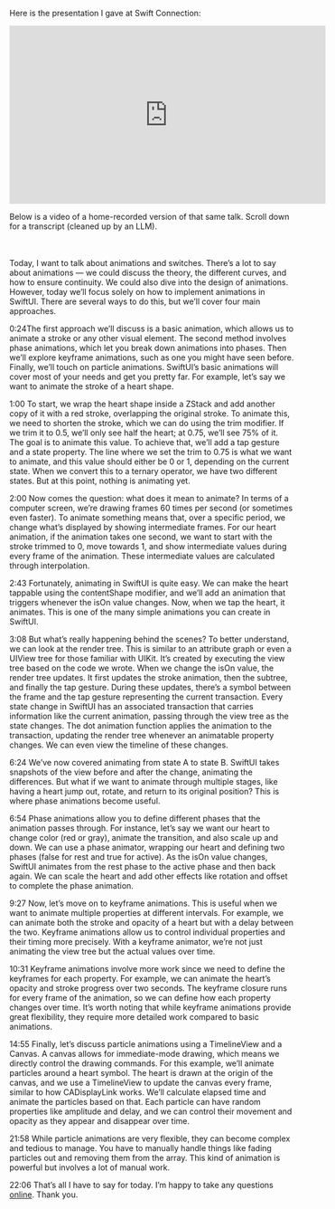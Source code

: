 Here is the presentation I gave at Swift Connection:

<iframe width="560" height="315" src="https://www.youtube.com/embed/oF8u7f8Ak6Y?si=aJLgbye_erPm1pv6" title="YouTube video player" frameborder="0" allow="accelerometer; autoplay; clipboard-write; encrypted-media; gyroscope; picture-in-picture; web-share" referrerpolicy="strict-origin-when-cross-origin" allowfullscreen></iframe>

Below is a video of a home-recorded version of that same talk. Scroll down for a transcript (cleaned up by an LLM).

<div id="player-container">
<div id="player" width="560" height="315"></div>
</div>

Today, I want to talk about animations and switches. There’s a lot to say about animations — we could discuss the theory, the different curves, and how to ensure continuity. We could also dive into the design of animations. However, today we’ll focus solely on how to implement animations in SwiftUI. There are several ways to do this, but we’ll cover four main approaches.

<span class="timestamp">0:24</span>The first approach we’ll discuss is a basic animation, which allows us to animate a stroke or any other visual element. The second method involves phase animations, which let you break down animations into phases. Then we’ll explore keyframe animations, such as one you might have seen before. Finally, we’ll touch on particle animations. SwiftUI’s basic animations will cover most of your needs and get you pretty far. For example, let’s say we want to animate the stroke of a heart shape.

<span class="timestamp">1:00</span> To start, we wrap the heart shape inside a ZStack and add another copy of it with a red stroke, overlapping the original stroke. To animate this, we need to shorten the stroke, which we can do using the trim modifier. If we trim it to 0.5, we’ll only see half the heart; at 0.75, we’ll see 75% of it. The goal is to animate this value. To achieve that, we’ll add a tap gesture and a state property. The line where we set the trim to 0.75 is what we want to animate, and this value should either be 0 or 1, depending on the current state. When we convert this to a ternary operator, we have two different states. But at this point, nothing is animating yet.

<span class="timestamp">2:00</span> Now comes the question: what does it mean to animate? In terms of a computer screen, we’re drawing frames 60 times per second (or sometimes even faster). To animate something means that, over a specific period, we change what’s displayed by showing intermediate frames. For our heart animation, if the animation takes one second, we want to start with the stroke trimmed to 0, move towards 1, and show intermediate values during every frame of the animation. These intermediate values are calculated through interpolation.

<span class="timestamp">2:43</span> Fortunately, animating in SwiftUI is quite easy. We can make the heart tappable using the contentShape modifier, and we’ll add an animation that triggers whenever the isOn value changes. Now, when we tap the heart, it animates. This is one of the many simple animations you can create in SwiftUI.

<span class="timestamp">3:08</span> But what’s really happening behind the scenes? To better understand, we can look at the render tree. This is similar to an attribute graph or even a UIView tree for those familiar with UIKit. It’s created by executing the view tree based on the code we wrote. When we change the isOn value, the render tree updates. It first updates the stroke animation, then the subtree, and finally the tap gesture. During these updates, there’s a symbol between the frame and the tap gesture representing the current transaction. Every state change in SwiftUI has an associated transaction that carries information like the current animation, passing through the view tree as the state changes. The dot animation function applies the animation to the transaction, updating the render tree whenever an animatable property changes. We can even view the timeline of these changes.

<span class="timestamp">6:24</span> We’ve now covered animating from state A to state B. SwiftUI takes snapshots of the view before and after the change, animating the differences. But what if we want to animate through multiple stages, like having a heart jump out, rotate, and return to its original position? This is where phase animations become useful.

<span class="timestamp">6:54</span> Phase animations allow you to define different phases that the animation passes through. For instance, let’s say we want our heart to change color (red or gray), animate the transition, and also scale up and down. We can use a phase animator, wrapping our heart and defining two phases (false for rest and true for active). As the isOn value changes, SwiftUI animates from the rest phase to the active phase and then back again. We can scale the heart and add other effects like rotation and offset to complete the phase animation.

<span class="timestamp">9:27</span> Now, let’s move on to keyframe animations. This is useful when we want to animate multiple properties at different intervals. For example, we can animate both the stroke and opacity of a heart but with a delay between the two. Keyframe animations allow us to control individual properties and their timing more precisely. With a keyframe animator, we’re not just animating the view tree but the actual values over time.

<span class="timestamp">10:31</span> Keyframe animations involve more work since we need to define the keyframes for each property. For example, we can animate the heart’s opacity and stroke progress over two seconds. The keyframe closure runs for every frame of the animation, so we can define how each property changes over time. It’s worth noting that while keyframe animations provide great flexibility, they require more detailed work compared to basic animations.

<span class="timestamp">14:55</span> Finally, let’s discuss particle animations using a TimelineView and a Canvas. A canvas allows for immediate-mode drawing, which means we directly control the drawing commands. For this example, we’ll animate particles around a heart symbol. The heart is drawn at the origin of the canvas, and we use a TimelineView to update the canvas every frame, similar to how CADisplayLink works. We’ll calculate elapsed time and animate the particles based on that. Each particle can have random properties like amplitude and delay, and we can control their movement and opacity as they appear and disappear over time.

<span class="timestamp">21:58</span> While particle animations are very flexible, they can become complex and tedious to manage. You have to manually handle things like fading particles out and removing them from the array. This kind of animation is powerful but involves a lot of manual work.

<span class="timestamp">22:06</span> That’s all I have to say for today. I’m happy to take any questions [online](https://m.objc.io/@chris). Thank you.

<script src="https://www.youtube.com/iframe_api"></script>
<script>
        // Load the IFrame Player API code asynchronously.
        var tag = document.createElement('script');
        tag.src = "https://www.youtube.com/iframe_api";
        var firstScriptTag = document.getElementsByTagName('script')[0];
        firstScriptTag.parentNode.insertBefore(tag, firstScriptTag);

        var player;
        function onYouTubeIframeAPIReady() {
            player = new YT.Player('player', {
                height: '360',
                width: '640',
                videoId: 'mzpZNaseAIE',
                playerVars: {
                    'origin': window.location.origin,
                    'enablejsapi': 1,
                    'modestbranding': 1,
                    'rel': 0
                },
                events: {
                    'onReady': onPlayerReady
                }
            });
        }

        function onPlayerReady(event) {
            convertTimestamps();
            setupFloatingPlayer();
        }
        
        function setupFloatingPlayer() {
            const playerContainer = document.getElementById('player-container');
            const playerRect = playerContainer.getBoundingClientRect();
            const initialTop = playerRect.top + window.pageYOffset;

            window.addEventListener('scroll', () => {
                if (window.pageYOffset > initialTop) {
                    playerContainer.classList.add('floating');
                } else {
                    playerContainer.classList.remove('floating');
                }
            });
        }

        function convertTimestamps() {
            const timestamps = document.querySelectorAll('.timestamp');
            timestamps.forEach(span => {
                const seconds = convertToSeconds(span.textContent);
                span.onclick = () => skipTo(seconds);
            });
        }

        function convertToSeconds(timeString) {
            const [minutes, seconds] = timeString.split(':').map(Number);
            return minutes * 60 + seconds;
        }

        function skipTo(seconds) {
            player.seekTo(seconds, true);
        }
    </script>
<style>
        #player-container {
            position: sticky;
            top: 20px;
            z-index: 100;
            padding: 10px;
            transition: all 0.3s ease;
        }
        #player-container.floating {
            position: fixed;
            top: 20px;
            right: 20px;
            width: 300px;
            height: 200px;
        }
        #player {
            width: 100%;
        }
        .timestamp {
            cursor: pointer;
        }
    </style>

